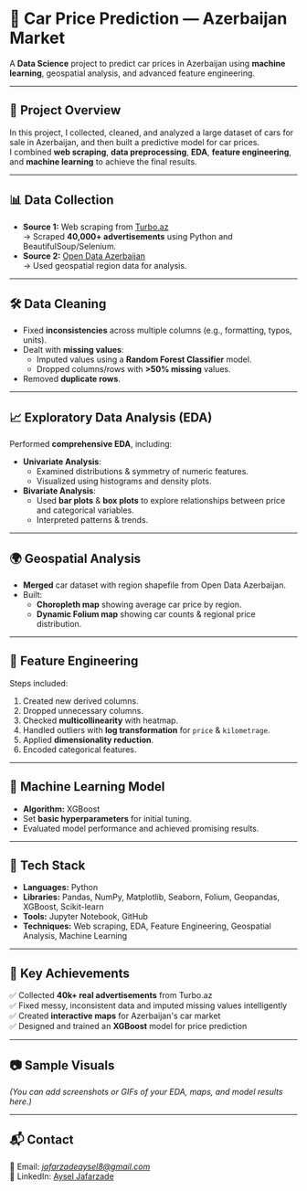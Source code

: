 # 🚗 Car Price Prediction — Azerbaijan Market

A **Data Science** project to predict car prices in Azerbaijan using **machine learning**, geospatial analysis, and advanced feature engineering.

---

## 📌 Project Overview
In this project, I collected, cleaned, and analyzed a large dataset of cars for sale in Azerbaijan, and then built a predictive model for car prices.  
I combined **web scraping**, **data preprocessing**, **EDA**, **feature engineering**, and **machine learning** to achieve the final results.

---

## 📊 Data Collection
- **Source 1:** Web scraping from [Turbo.az](https://turbo.az/)  
  → Scraped **40,000+ advertisements** using Python and BeautifulSoup/Selenium.
- **Source 2:** [Open Data Azerbaijan](https://opendata.az/)  
  → Used geospatial region data for analysis.

---

## 🛠 Data Cleaning
- Fixed **inconsistencies** across multiple columns (e.g., formatting, typos, units).
- Dealt with **missing values**:
  - Imputed values using a **Random Forest Classifier** model.
  - Dropped columns/rows with **>50% missing** values.
- Removed **duplicate rows**.

---

## 📈 Exploratory Data Analysis (EDA)
Performed **comprehensive EDA**, including:
- **Univariate Analysis**:
  - Examined distributions & symmetry of numeric features.
  - Visualized using histograms and density plots.
- **Bivariate Analysis**:
  - Used **bar plots** & **box plots** to explore relationships between price and categorical variables.
  - Interpreted patterns & trends.

---

## 🌍 Geospatial Analysis
- **Merged** car dataset with region shapefile from Open Data Azerbaijan.
- Built:
  - **Choropleth map** showing average car price by region.
  - **Dynamic Folium map** showing car counts & regional price distribution.

---

## 🧩 Feature Engineering
Steps included:
1. Created new derived columns.
2. Dropped unnecessary columns.
3. Checked **multicollinearity** with heatmap.
4. Handled outliers with **log transformation** for `price` & `kilometrage`.
5. Applied **dimensionality reduction**.
6. Encoded categorical features.

---

## 🤖 Machine Learning Model
- **Algorithm:** XGBoost
- Set **basic hyperparameters** for initial tuning.
- Evaluated model performance and achieved promising results.

---

## 🚀 Tech Stack
- **Languages:** Python
- **Libraries:** Pandas, NumPy, Matplotlib, Seaborn, Folium, Geopandas, XGBoost, Scikit-learn
- **Tools:** Jupyter Notebook, GitHub
- **Techniques:** Web scraping, EDA, Feature Engineering, Geospatial Analysis, Machine Learning

---

## 📌 Key Achievements
✅ Collected **40k+ real advertisements** from Turbo.az  
✅ Fixed messy, inconsistent data and imputed missing values intelligently  
✅ Created **interactive maps** for Azerbaijan's car market  
✅ Designed and trained an **XGBoost** model for price prediction  

---

## 📷 Sample Visuals
*(You can add screenshots or GIFs of your EDA, maps, and model results here.)*

---

## 📬 Contact
📧 Email: *jafarzadeaysel8@gmail.com*  
💼 LinkedIn: [Aysel Jafarzade](https://www.linkedin.com/in/jafarzadeaysel)